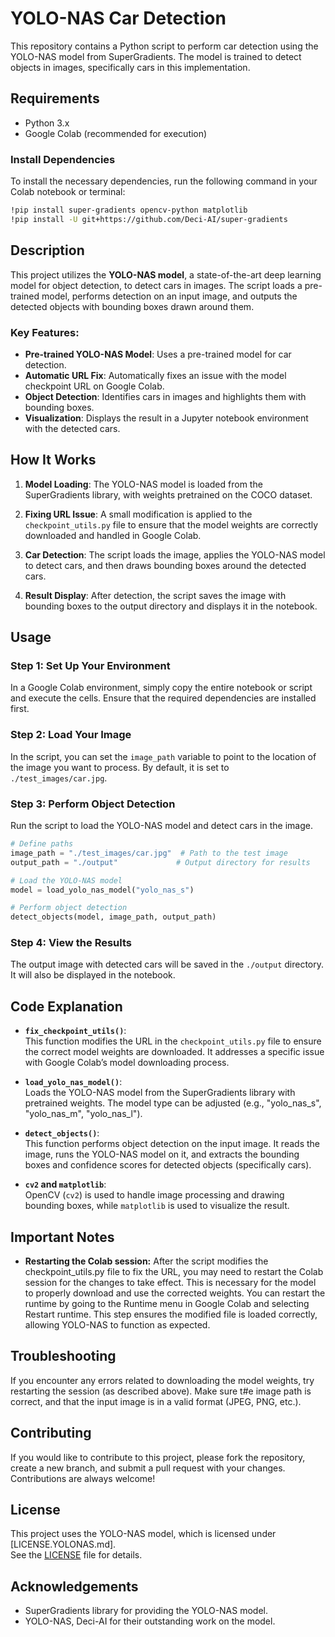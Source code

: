 # YOLO-NAS Car Detection

This repository contains a Python script to perform car detection using the YOLO-NAS model from SuperGradients. The model is trained to detect objects in images, specifically cars in this implementation.

## Requirements

- Python 3.x
- Google Colab (recommended for execution)

### Install Dependencies

To install the necessary dependencies, run the following command in your Colab notebook or terminal:

```bash
!pip install super-gradients opencv-python matplotlib
!pip install -U git+https://github.com/Deci-AI/super-gradients
```

## Description

This project utilizes the **YOLO-NAS model**, a state-of-the-art deep learning model for object detection, to detect cars in images. The script loads a pre-trained model, performs detection on an input image, and outputs the detected objects with bounding boxes drawn around them.

### Key Features:
- **Pre-trained YOLO-NAS Model**: Uses a pre-trained model for car detection.
- **Automatic URL Fix**: Automatically fixes an issue with the model checkpoint URL on Google Colab.
- **Object Detection**: Identifies cars in images and highlights them with bounding boxes.
- **Visualization**: Displays the result in a Jupyter notebook environment with the detected cars.

## How It Works

1. **Model Loading**: 
   The YOLO-NAS model is loaded from the SuperGradients library, with weights pretrained on the COCO dataset.
   
2. **Fixing URL Issue**: 
   A small modification is applied to the `checkpoint_utils.py` file to ensure that the model weights are correctly downloaded and handled in Google Colab.
   
3. **Car Detection**: 
   The script loads the image, applies the YOLO-NAS model to detect cars, and then draws bounding boxes around the detected cars.

4. **Result Display**: 
   After detection, the script saves the image with bounding boxes to the output directory and displays it in the notebook.

## Usage

### Step 1: Set Up Your Environment

In a Google Colab environment, simply copy the entire notebook or script and execute the cells. Ensure that the required dependencies are installed first.

### Step 2: Load Your Image

In the script, you can set the `image_path` variable to point to the location of the image you want to process. By default, it is set to `./test_images/car.jpg`.

### Step 3: Perform Object Detection

Run the script to load the YOLO-NAS model and detect cars in the image.

```python
# Define paths
image_path = "./test_images/car.jpg"  # Path to the test image
output_path = "./output"             # Output directory for results

# Load the YOLO-NAS model
model = load_yolo_nas_model("yolo_nas_s")

# Perform object detection
detect_objects(model, image_path, output_path)
```

### Step 4: View the Results

The output image with detected cars will be saved in the `./output` directory. It will also be displayed in the notebook.

## Code Explanation

- **`fix_checkpoint_utils()`**:  
   This function modifies the URL in the `checkpoint_utils.py` file to ensure the correct model weights are downloaded. It addresses a specific issue with Google Colab’s model downloading process.

- **`load_yolo_nas_model()`**:  
   Loads the YOLO-NAS model from the SuperGradients library with pretrained weights. The model type can be adjusted (e.g., "yolo_nas_s", "yolo_nas_m", "yolo_nas_l").

- **`detect_objects()`**:  
   This function performs object detection on the input image. It reads the image, runs the YOLO-NAS model on it, and extracts the bounding boxes and confidence scores for detected objects (specifically cars).

- **`cv2` and `matplotlib`**:  
   OpenCV (`cv2`) is used to handle image processing and drawing bounding boxes, while `matplotlib` is used to visualize the result.

## Important Notes

- **Restarting the Colab session:**
After the script modifies the checkpoint_utils.py file to fix the URL, you may need to restart the Colab session for the changes to take effect. This is necessary for the model to properly download and use the corrected weights.
You can restart the runtime by going to the Runtime menu in Google Colab and selecting Restart runtime.
This step ensures the modified file is loaded correctly, allowing YOLO-NAS to function as expected.

## Troubleshooting

If you encounter any errors related to downloading the model weights, try restarting the session (as described above).
Make sure t#e image path is correct, and that the input image is in a valid format (JPEG, PNG, etc.).

## Contributing

If you would like to contribute to this project, please fork the repository, create a new branch, and submit a pull request with your changes. Contributions are always welcome!

## License

This project uses the YOLO-NAS model, which is licensed under [LICENSE.YOLONAS.md].  
See the [LICENSE](./LICENSE) file for details.

## Acknowledgements

- SuperGradients library for providing the YOLO-NAS model.
- YOLO-NAS, Deci-AI for their outstanding work on the model.

